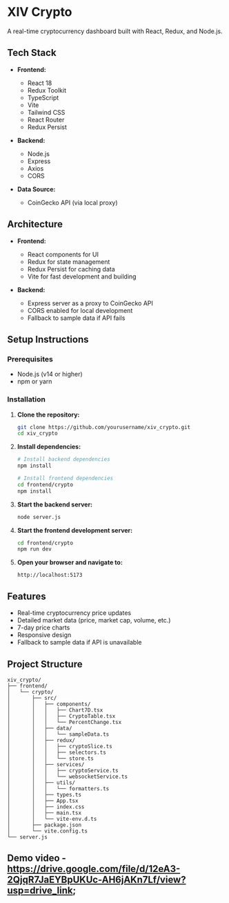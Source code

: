 # XIV Crypto

A real-time cryptocurrency dashboard built with React, Redux, and Node.js.

## Tech Stack

- **Frontend:**
  - React 18
  - Redux Toolkit
  - TypeScript
  - Vite
  - Tailwind CSS
  - React Router
  - Redux Persist

- **Backend:**
  - Node.js
  - Express
  - Axios
  - CORS

- **Data Source:**
  - CoinGecko API (via local proxy)

## Architecture

- **Frontend:**
  - React components for UI
  - Redux for state management
  - Redux Persist for caching data
  - Vite for fast development and building

- **Backend:**
  - Express server as a proxy to CoinGecko API
  - CORS enabled for local development
  - Fallback to sample data if API fails

## Setup Instructions

### Prerequisites
- Node.js (v14 or higher)
- npm or yarn

### Installation

1. **Clone the repository:**
   ```bash
   git clone https://github.com/yourusername/xiv_crypto.git
   cd xiv_crypto
   ```

2. **Install dependencies:**
   ```bash
   # Install backend dependencies
   npm install

   # Install frontend dependencies
   cd frontend/crypto
   npm install
   ```

3. **Start the backend server:**
   ```bash
   node server.js
   ```

4. **Start the frontend development server:**
   ```bash
   cd frontend/crypto
   npm run dev
   ```

5. **Open your browser and navigate to:**
   ```
   http://localhost:5173
   ```

## Features

- Real-time cryptocurrency price updates
- Detailed market data (price, market cap, volume, etc.)
- 7-day price charts
- Responsive design
- Fallback to sample data if API is unavailable

## Project Structure

```
xiv_crypto/
├── frontend/
│   └── crypto/
│       ├── src/
│       │   ├── components/
│       │   │   ├── Chart7D.tsx
│       │   │   ├── CryptoTable.tsx
│       │   │   └── PercentChange.tsx
│       │   ├── data/
│       │   │   └── sampleData.ts
│       │   ├── redux/
│       │   │   ├── cryptoSlice.ts
│       │   │   ├── selectors.ts
│       │   │   └── store.ts
│       │   ├── services/
│       │   │   ├── cryptoService.ts
│       │   │   └── websocketService.ts
│       │   ├── utils/
│       │   │   └── formatters.ts
│       │   ├── types.ts
│       │   ├── App.tsx
│       │   ├── index.css
│       │   ├── main.tsx
│       │   └── vite-env.d.ts
│       ├── package.json
│       └── vite.config.ts
└── server.js
```
## Demo video - https://drive.google.com/file/d/12eA3-2QjqR7JaEYBpUKUc-AH6jAKn7Lf/view?usp=drive_link;
 
